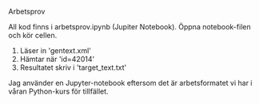 Arbetsprov

All kod finns i arbetsprov.ipynb (Jupiter Notebook). Öppna notebook-filen och kör cellen.

1. Läser in 'gentext.xml'
2. Hämtar <target> när 'id=42014'
3. Resultatet skriv i 'target_text.txt'
   
Jag använder en Jupyter-notebook eftersom det är arbetsformatet vi har i våran Python-kurs för tillfället.
